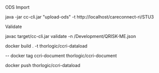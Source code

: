 ODS Import

java -jar cc-cli.jar "upload-ods" -t http://localhost/careconnect-ri/STU3


Validate

javac target/cc-cli.jar validate -n /Development/QRISK-ME.json




docker build . -t thorlogic/ccri-dataload

-- docker tag ccri-document thorlogic/ccri-document

docker push thorlogic/ccri-dataload